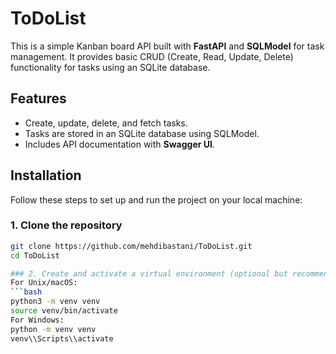 # ToDoList
This is a simple Kanban board API built with **FastAPI** and **SQLModel** for task management. It provides basic CRUD (Create, Read, Update, Delete) functionality for tasks using an SQLite database.

## Features

- Create, update, delete, and fetch tasks.
- Tasks are stored in an SQLite database using SQLModel.
- Includes API documentation with **Swagger UI**.
  
## Installation

Follow these steps to set up and run the project on your local machine:

### 1. Clone the repository

```bash
git clone https://github.com/mehdibastani/ToDoList.git
cd ToDoList

### 2. Create and activate a virtual environment (optional but recommended)
For Unix/macOS:
```bash
python3 -m venv venv
source venv/bin/activate
For Windows:
python -m venv venv
venv\\Scripts\\activate
